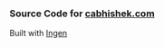 ### Source Code for [cabhishek.com](http://cabhishek.com)

Built with [Ingen](https://github.com/philipwalton/ingen)
